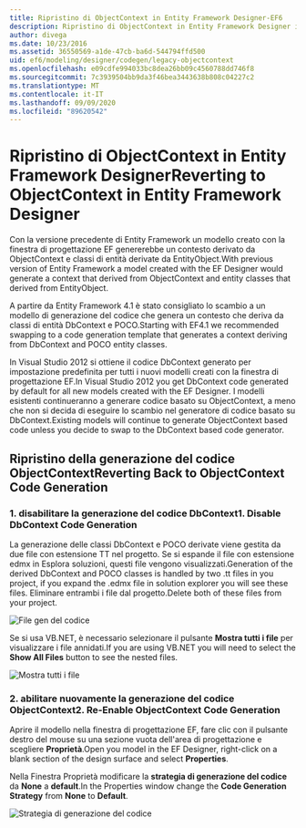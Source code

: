 ```yaml
---
title: Ripristino di ObjectContext in Entity Framework Designer-EF6
description: Ripristino di ObjectContext in Entity Framework Designer in Entity Framework 6
author: divega
ms.date: 10/23/2016
ms.assetid: 36550569-a1de-47cb-ba6d-544794ffd500
uid: ef6/modeling/designer/codegen/legacy-objectcontext
ms.openlocfilehash: e09cdfe994033bc8dea26bb09c4560788dd746f8
ms.sourcegitcommit: 7c3939504bb9da3f46bea3443638b808c04227c2
ms.translationtype: MT
ms.contentlocale: it-IT
ms.lasthandoff: 09/09/2020
ms.locfileid: "89620542"
---
```

# <a name="reverting-to-objectcontext-in-entity-framework-designer"></a><span data-ttu-id="64490-103">Ripristino di ObjectContext in Entity Framework Designer</span><span class="sxs-lookup"><span data-stu-id="64490-103">Reverting to ObjectContext in Entity Framework Designer</span></span>
<span data-ttu-id="64490-104">Con la versione precedente di Entity Framework un modello creato con la finestra di progettazione EF genererebbe un contesto derivato da ObjectContext e classi di entità derivate da EntityObject.</span><span class="sxs-lookup"><span data-stu-id="64490-104">With previous version of Entity Framework a model created with the EF Designer would generate a context that derived from ObjectContext and entity classes that derived from EntityObject.</span></span>

<span data-ttu-id="64490-105">A partire da Entity Framework 4.1 è stato consigliato lo scambio a un modello di generazione del codice che genera un contesto che deriva da classi di entità DbContext e POCO.</span><span class="sxs-lookup"><span data-stu-id="64490-105">Starting with EF4.1 we recommended swapping to a code generation template that generates a context deriving from DbContext and POCO entity classes.</span></span>

<span data-ttu-id="64490-106">In Visual Studio 2012 si ottiene il codice DbContext generato per impostazione predefinita per tutti i nuovi modelli creati con la finestra di progettazione EF.</span><span class="sxs-lookup"><span data-stu-id="64490-106">In Visual Studio 2012 you get DbContext code generated by default for all new models created with the EF Designer.</span></span> <span data-ttu-id="64490-107">I modelli esistenti continueranno a generare codice basato su ObjectContext, a meno che non si decida di eseguire lo scambio nel generatore di codice basato su DbContext.</span><span class="sxs-lookup"><span data-stu-id="64490-107">Existing models will continue to generate ObjectContext based code unless you decide to swap to the DbContext based code generator.</span></span>

## <a name="reverting-back-to-objectcontext-code-generation"></a><span data-ttu-id="64490-108">Ripristino della generazione del codice ObjectContext</span><span class="sxs-lookup"><span data-stu-id="64490-108">Reverting Back to ObjectContext Code Generation</span></span>

### <a name="1-disable-dbcontext-code-generation"></a><span data-ttu-id="64490-109">1. disabilitare la generazione del codice DbContext</span><span class="sxs-lookup"><span data-stu-id="64490-109">1. Disable DbContext Code Generation</span></span>

<span data-ttu-id="64490-110">La generazione delle classi DbContext e POCO derivate viene gestita da due file con estensione TT nel progetto. Se si espande il file con estensione edmx in Esplora soluzioni, questi file vengono visualizzati.</span><span class="sxs-lookup"><span data-stu-id="64490-110">Generation of the derived DbContext and POCO classes is handled by two .tt files in you project, if you expand the .edmx file in solution explorer you will see these files.</span></span> <span data-ttu-id="64490-111">Eliminare entrambi i file dal progetto.</span><span class="sxs-lookup"><span data-stu-id="64490-111">Delete both of these files from your project.</span></span>

![File gen del codice](~/ef6/media/codegenfiles.png)

<span data-ttu-id="64490-113">Se si usa VB.NET, è necessario selezionare il pulsante **Mostra tutti i file** per visualizzare i file annidati.</span><span class="sxs-lookup"><span data-stu-id="64490-113">If you are using VB.NET you will need to select the **Show All Files** button to see the nested files.</span></span>

![Mostra tutti i file](~/ef6/media/showallfiles.png)

### <a name="2-re-enable-objectcontext-code-generation"></a><span data-ttu-id="64490-115">2. abilitare nuovamente la generazione del codice ObjectContext</span><span class="sxs-lookup"><span data-stu-id="64490-115">2. Re-Enable ObjectContext Code Generation</span></span>

<span data-ttu-id="64490-116">Aprire il modello nella finestra di progettazione EF, fare clic con il pulsante destro del mouse su una sezione vuota dell'area di progettazione e scegliere **Proprietà**.</span><span class="sxs-lookup"><span data-stu-id="64490-116">Open you model in the EF Designer, right-click on a blank section of the design surface and select **Properties**.</span></span>

<span data-ttu-id="64490-117">Nella Finestra Proprietà modificare la **strategia di generazione del codice** da **None** a **default**.</span><span class="sxs-lookup"><span data-stu-id="64490-117">In the Properties window change the **Code Generation Strategy** from **None** to **Default**.</span></span>

![Strategia di generazione del codice](~/ef6/media/codegenstrategy.png)
